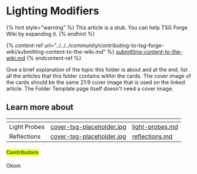 # Lighting Modifiers

{% hint style="warning" %}
This article is a stub. You can help TSG Forge Wiki by expanding it.
{% endhint %}

{% content-ref url="../../../community/contributing-to-tsg-forge-wiki/submitting-content-to-the-wiki.md" %}
[submitting-content-to-the-wiki.md](../../../community/contributing-to-tsg-forge-wiki/submitting-content-to-the-wiki.md)
{% endcontent-ref %}



Give a brief explanation of the topic this folder is about and at the end, list all the articles that this folder contains within the cards. The cover image of the cards should be the same 21:9 cover image that is used on the linked article. The Folder Template page itself doesn't need a cover image.



## Learn more about

<table data-view="cards"><thead><tr><th></th><th data-hidden data-card-cover data-type="files"></th><th data-hidden data-card-target data-type="content-ref"></th></tr></thead><tbody><tr><td>Light Probes</td><td><a href="../../../.gitbook/assets/cover-tsg-placeholder.jpg">cover-tsg-placeholder.jpg</a></td><td><a href="light-probes.md">light-probes.md</a></td></tr><tr><td>Reflections</td><td><a href="../../../.gitbook/assets/cover-tsg-placeholder.jpg">cover-tsg-placeholder.jpg</a></td><td><a href="reflections.md">reflections.md</a></td></tr></tbody></table>



#### <mark style="color:green;">Contributors</mark>

Okom

